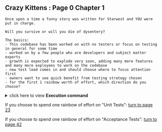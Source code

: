 ## Crazy Kittens : Page 0 Chapter 1

```
Once upon a time a funny story was written for Starwest and YOU were put in charge. 

Will you survive or will you die of dysentery?
```

```
The basics:  
- This codebase has been worked on with no testers or focus on testing in general for some time
- worked on by a few people who are developers and subject matter experts
- growth is expected to explode very soon, adding many more features and many more exployees to work on the codebase
- new test lead comes in and should choose where to focus attention first
- owners want to see quick benefit from testing strategy chosen
- for the first 1 rainbow worth of effort, which direction do you choose?
```


<details>
    <summary>click here to view <b>Execution command</b></summary>

    ./execute.sh
    http://127.0.0.1:8080/test/
</details>


If you choose to spend one rainbow of effort on "Unit Tests": [turn to page 23](../page-23/README.md)

If you choose to spend one rainbow of effort on "Acceptance Tests": [turn to page 42](../page-42/README.md)
